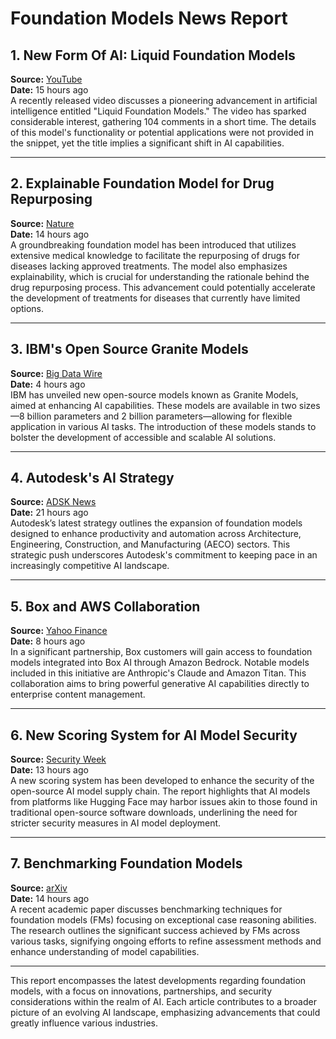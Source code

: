 # Foundation Models News Report

## 1. New Form Of AI: Liquid Foundation Models
**Source:** [YouTube](https://www.youtube.com/watch?v=FsFvDHSgG_s)  
**Date:** 15 hours ago  
A recently released video discusses a pioneering advancement in artificial intelligence entitled "Liquid Foundation Models." The video has sparked considerable interest, gathering 104 comments in a short time. The details of this model's functionality or potential applications were not provided in the snippet, yet the title implies a significant shift in AI capabilities.

---

## 2. Explainable Foundation Model for Drug Repurposing
**Source:** [Nature](https://www.nature.com/articles/s41591-024-03333-8)  
**Date:** 14 hours ago  
A groundbreaking foundation model has been introduced that utilizes extensive medical knowledge to facilitate the repurposing of drugs for diseases lacking approved treatments. The model also emphasizes explainability, which is crucial for understanding the rationale behind the drug repurposing process. This advancement could potentially accelerate the development of treatments for diseases that currently have limited options.

---

## 3. IBM's Open Source Granite Models
**Source:** [Big Data Wire](https://www.bigdatawire.com/2024/10/24/ibm-unveils-new-open-source-granite-models-to-enhance-ai-capabilities/)  
**Date:** 4 hours ago  
IBM has unveiled new open-source models known as Granite Models, aimed at enhancing AI capabilities. These models are available in two sizes—8 billion parameters and 2 billion parameters—allowing for flexible application in various AI tasks. The introduction of these models stands to bolster the development of accessible and scalable AI solutions.

---

## 4. Autodesk's AI Strategy
**Source:** [ADSK News](https://adsknews.autodesk.com/en/views/autodesk-ai-strategy/)  
**Date:** 21 hours ago  
Autodesk’s latest strategy outlines the expansion of foundation models designed to enhance productivity and automation across Architecture, Engineering, Construction, and Manufacturing (AECO) sectors. This strategic push underscores Autodesk's commitment to keeping pace in an increasingly competitive AI landscape.

---

## 5. Box and AWS Collaboration
**Source:** [Yahoo Finance](https://finance.yahoo.com/news/box-aws-partner-bring-powerful-150000603.html)  
**Date:** 8 hours ago  
In a significant partnership, Box customers will gain access to foundation models integrated into Box AI through Amazon Bedrock. Notable models included in this initiative are Anthropic's Claude and Amazon Titan. This collaboration aims to bring powerful generative AI capabilities directly to enterprise content management.

---

## 6. New Scoring System for AI Model Security
**Source:** [Security Week](https://www.securityweek.com/new-scoring-system-helps-secure-the-open-source-ai-model-supply-chain/)  
**Date:** 13 hours ago  
A new scoring system has been developed to enhance the security of the open-source AI model supply chain. The report highlights that AI models from platforms like Hugging Face may harbor issues akin to those found in traditional open-source software downloads, underlining the need for stricter security measures in AI model deployment.

---

## 7. Benchmarking Foundation Models
**Source:** [arXiv](https://arxiv.org/abs/2410.18001)  
**Date:** 14 hours ago  
A recent academic paper discusses benchmarking techniques for foundation models (FMs) focusing on exceptional case reasoning abilities. The research outlines the significant success achieved by FMs across various tasks, signifying ongoing efforts to refine assessment methods and enhance understanding of model capabilities.

---

This report encompasses the latest developments regarding foundation models, with a focus on innovations, partnerships, and security considerations within the realm of AI. Each article contributes to a broader picture of an evolving AI landscape, emphasizing advancements that could greatly influence various industries.